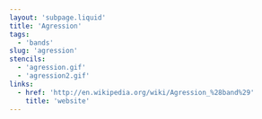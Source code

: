 ```yaml
---
layout: 'subpage.liquid'
title: 'Agression'
tags:
  - 'bands'
slug: 'agression'
stencils:
  - 'agression.gif'
  - 'agression2.gif'
links:
  - href: 'http://en.wikipedia.org/wiki/Agression_%28band%29'
    title: 'website'
---
```


